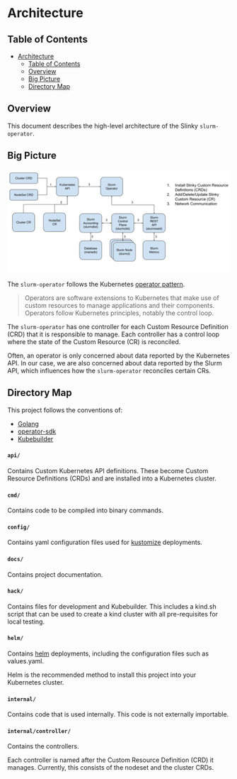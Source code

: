 # Architecture

## Table of Contents

<!-- mdformat-toc start --slug=github --no-anchors --maxlevel=3 --minlevel=1 -->

- [Architecture](#architecture)
  - [Table of Contents](#table-of-contents)
  - [Overview](#overview)
  - [Big Picture](#big-picture)
  - [Directory Map](#directory-map)

<!-- mdformat-toc end -->

## Overview

This document describes the high-level architecture of the Slinky
`slurm-operator`.

## Big Picture

![Big Picture](./assets/slurm-operator_big-picture.svg)

The `slurm-operator` follows the Kubernetes
[operator pattern][operator-pattern].

> Operators are software extensions to Kubernetes that make use of custom
> resources to manage applications and their components. Operators follow
> Kubernetes principles, notably the control loop.

The `slurm-operator` has one controller for each Custom Resource Definition
(CRD) that it is responsible to manage. Each controller has a control loop where
the state of the Custom Resource (CR) is reconciled.

Often, an operator is only concerned about data reported by the Kubernetes API.
In our case, we are also concerned about data reported by the Slurm API, which
influences how the `slurm-operator` reconciles certain CRs.

## Directory Map

This project follows the conventions of:

- [Golang][golang-layout]
- [operator-sdk]
- [Kubebuilder]

#### `api/`

Contains Custom Kubernetes API definitions. These become Custom Resource
Definitions (CRDs) and are installed into a Kubernetes cluster.

#### `cmd/`

Contains code to be compiled into binary commands.

#### `config/`

Contains yaml configuration files used for [kustomize] deployments.

#### `docs/`

Contains project documentation.

#### `hack/`

Contains files for development and Kubebuilder. This includes a kind.sh script
that can be used to create a kind cluster with all pre-requisites for local
testing.

#### `helm/`

Contains [helm] deployments, including the configuration files such as
values.yaml.

Helm is the recommended method to install this project into your Kubernetes
cluster.

#### `internal/`

Contains code that is used internally. This code is not externally importable.

#### `internal/controller/`

Contains the controllers.

Each controller is named after the Custom Resource Definition (CRD) it manages.
Currently, this consists of the nodeset and the cluster CRDs.

<!-- Links -->

[golang-layout]: https://go.dev/doc/modules/layout
[helm]: https://helm.sh/
[kubebuilder]: https://book.kubebuilder.io/
[kustomize]: https://kustomize.io/
[operator-pattern]: https://kubernetes.io/docs/concepts/extend-kubernetes/operator/
[operator-sdk]: https://sdk.operatorframework.io/
